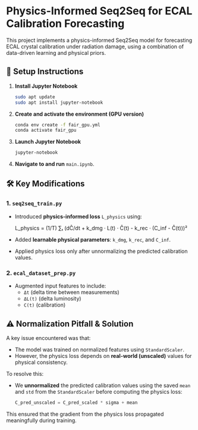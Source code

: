 # Physics-Informed Seq2Seq for ECAL Calibration Forecasting

This project implements a physics-informed Seq2Seq model for forecasting ECAL crystal calibration under radiation damage, using a combination of data-driven learning and physical priors.

## 🚀 Setup Instructions

1. **Install Jupyter Notebook**
   ```bash
   sudo apt update
   sudo apt install jupyter-notebook
   ```

2. **Create and activate the environment (GPU version)**
   ```bash
   conda env create -f fair_gpu.yml
   conda activate fair_gpu
   ```

3. **Launch Jupyter Notebook**
   ```bash
   jupyter-notebook
   ```

4. **Navigate to and run** `main.ipynb`.

## 🛠️ Key Modifications

### 1. `seq2seq_train.py`
- Introduced **physics-informed loss** `L_physics` using:

  L_physics = (1/T) ∑ₜ (dĈ/dt + k_dmg · L(t) · Ĉ(t) - k_rec · (C_inf - Ĉ(t)))²

- Added **learnable physical parameters**: `k_dmg`, `k_rec`, and `C_inf`.
- Applied physics loss only after unnormalizing the predicted calibration values.

### 2. `ecal_dataset_prep.py`
- Augmented input features to include:
  - `Δt` (delta time between measurements)
  - `ΔL(t)` (delta luminosity)
  - `C(t)` (calibration)

## ⚠️ Normalization Pitfall & Solution

A key issue encountered was that:
- The model was trained on normalized features using `StandardScaler`.
- However, the physics loss depends on **real-world (unscaled)** values for physical consistency.

To resolve this:
- We **unnormalized** the predicted calibration values using the saved `mean` and `std` from the `StandardScaler` before computing the physics loss:
  ```python
  C_pred_unscaled = C_pred_scaled * sigma + mean
  ```

This ensured that the gradient from the physics loss propagated meaningfully during training.
